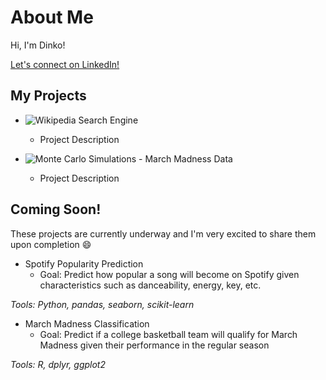 # About Me

Hi, I'm Dinko!

[Let's connect on LinkedIn!](https://www.linkedin.com/in/dinko-imsirovic/)

## My Projects
* ![Wikipedia Search Engine](https://github.com/DImsirovic/wiki_search)
  * Project Description
  
  
* ![Monte Carlo Simulations - March Madness Data]((https://github.com/DImsirovic/march_madness_monte_carlo))
  * Project Description

## Coming Soon!
These projects are currently underway and I'm very excited to share them upon completion 😄
* Spotify Popularity Prediction
	* Goal: Predict how popular a song will become on Spotify given characteristics such as danceability, energy, key, etc.

*Tools: Python, pandas, seaborn, scikit-learn*

* March Madness Classification
	* Goal: Predict if a college basketball team will qualify for March Madness given their performance in the regular season

*Tools: R, dplyr, ggplot2*
  
